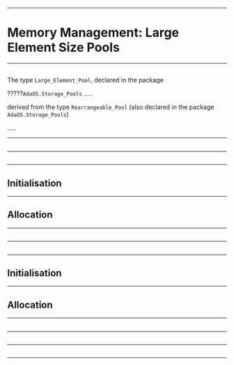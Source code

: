 -----------------------------------------------------------------------------------------------
# Memory Management: Large Element Size Pools








-----------------------------------------------------------------------------------------------
##




The type `Large_Element_Pool`, declared in the package 

?????`AdaOS.Storage_Pools` .....

derived from the type `Rearrangeable_Pool` (also declared in the package `AdaOS.Storage_Pools`)

.....



 










-----------------------------------------------------------------------------------------------
## 




-----------------------------------------------------------------------------------------------
##




-----------------------------------------------------------------------------------------------
## Initialisation




-----------------------------------------------------------------------------------------------
## Allocation






-----------------------------------------------------------------------------------------------
##




-----------------------------------------------------------------------------------------------
##




-----------------------------------------------------------------------------------------------
## Initialisation






-----------------------------------------------------------------------------------------------
## Allocation






-----------------------------------------------------------------------------------------------
##




-----------------------------------------------------------------------------------------------
##




-----------------------------------------------------------------------------------------------
##




-----------------------------------------------------------------------------------------------
##






